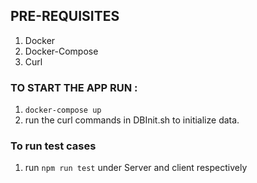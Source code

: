 ## PRE-REQUISITES
1. Docker
2. Docker-Compose
3. Curl

### TO START THE APP RUN : 
1. `docker-compose up`
2. run the curl commands in DBInit.sh to initialize data.

### To run test cases
1. run `npm run test` under Server and client respectively
